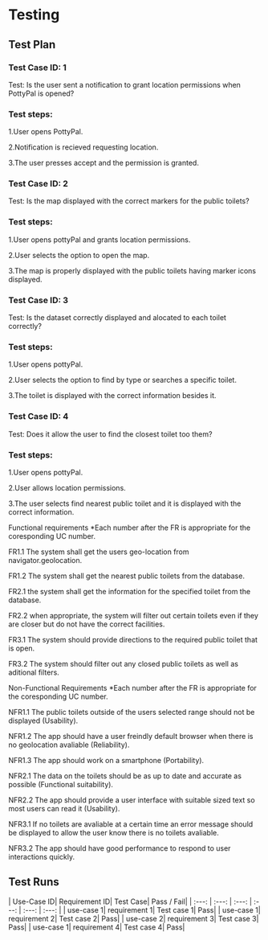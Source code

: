 # Testing

## Test Plan

### Test Case ID: 1

Test: Is the user sent a notification to grant location permissions when PottyPal is opened?

### Test steps:

1.User opens PottyPal.

2.Notification is recieved requesting location.

3.The user presses accept and the permission is granted.



### Test Case ID: 2

Test: Is the map displayed with the correct markers for the public toilets?

### Test steps:

1.User opens pottyPal and grants location permissions.

2.User selects the option to open the map.

3.The map is properly displayed with the public toilets having marker icons displayed.



### Test Case ID: 3

Test: Is the dataset correctly displayed and alocated to each toilet correctly?

### Test steps:

1.User opens pottyPal.

2.User selects the option to find by type or searches a specific toilet.

3.The toilet is displayed with the correct information besides it.



### Test Case ID: 4

Test: Does it allow the user to find the closest toilet too them?

### Test steps:

1.User opens pottyPal.

2.User allows location permissions.

3.The user selects find nearest public toilet and it is displayed with the correct information.



Functional requirements
*Each number after the FR is appropriate for the coresponding UC number.


FR1.1 The system shall get the users geo-location from navigator.geolocation.

FR1.2 The system shall get the nearest public toilets from the database.

FR2.1 the system shall get the information for the specified toilet from the database.

FR2.2 when appropriate, the system will filter out certain toilets even if they are closer but do not have the correct facilities.

FR3.1 The system should provide directions to the required public toilet that is open.

FR3.2 The system should filter out any closed public toilets as well as aditional filters.



Non-Functional Requirements
*Each number after the FR is appropriate for the coresponding UC number.

NFR1.1 The public toilets outside of the users selected range should not be displayed (Usability).

NFR1.2 The app should have a user freindly default browser when there is no geolocation avaliable (Reliability).

NFR1.3 The app should work on a smartphone (Portability).

NFR2.1 The data on the toilets should be as up to date and accurate as possible (Functional suitability).

NFR2.2 The app should provide a user interface with suitable sized text so most users can read it (Usability).

NFR3.1 If no toilets are avaliable at a certain time an error message should be displayed to allow the user know there is no toilets avaliable.

NFR3.2 The app should have good performance to respond to user interactions quickly.





## Test Runs

| Use-Case ID| Requirement ID| Test Case| Pass / Fail|
| :---: | :---: | :---: | :---: | :---: | :---: |
| use-case 1| requirement 1| Test case 1| Pass|
| use-case 1| requirement 2| Test case 2| Pass|
| use-case 2| requirement 3| Test case 3| Pass|
| use-case 1| requirement 4| Test case 4| Pass|






